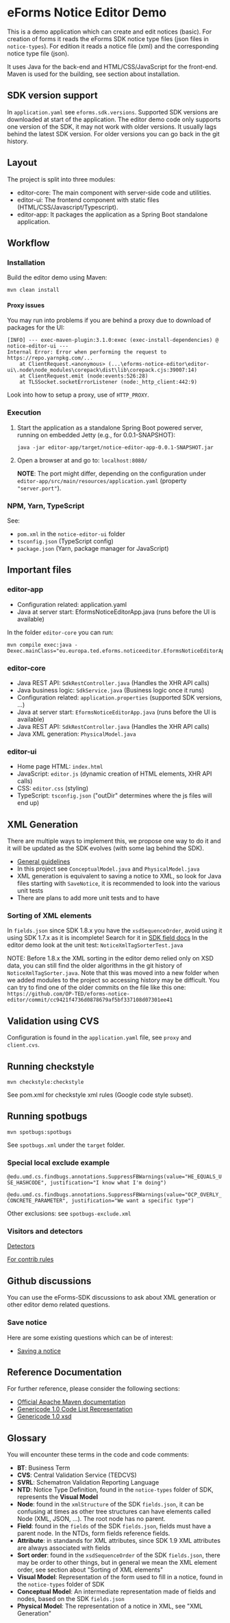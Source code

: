 # eForms Notice Editor Demo

This is a demo application which can create and edit notices (basic).
For creation of forms it reads the eForms SDK notice type files (json files in `notice-types`).
For edition it reads a notice file (xml) and the corresponding notice type file (json).

It uses Java for the back-end and HTML/CSS/JavaScript for the front-end.
Maven is used for the building, see section about installation.

## SDK version support

In `application.yaml` see `eforms.sdk.versions`.
Supported SDK versions are downloaded at start of the application.
The editor demo code only supports one version of the SDK, it may not work with older versions.
It usually lags behind the latest SDK version. For older versions you can go back in the git history.

## Layout

The project is split into three modules:

- editor-core: The main component with server-side code and utilities.
- editor-ui: The frontend component with static files (HTML/CSS/Javascript/Typescript).
- editor-app: It packages the application as a Spring Boot standalone application.

## Workflow

### Installation

Build the editor demo using Maven:

```
mvn clean install
```

#### Proxy issues

You may run into problems if you are behind a proxy due to download of packages for the UI:

```
[INFO] --- exec-maven-plugin:3.1.0:exec (exec-install-dependencies) @ notice-editor-ui ---
Internal Error: Error when performing the request to https://repo.yarnpkg.com/...
    at ClientRequest.<anonymous> (...\eforms-notice-editor\editor-ui\.node\node_modules\corepack\dist\lib\corepack.cjs:39007:14)
    at ClientRequest.emit (node:events:526:28)
    at TLSSocket.socketErrorListener (node:_http_client:442:9)
```

Look into how to setup a proxy, use of `HTTP_PROXY`.

### Execution

1. Start the application as a standalone Spring Boot powered server, running on embedded Jetty (e.g., for 0.0.1-SNAPSHOT):

   `java -jar editor-app/target/notice-editor-app-0.0.1-SNAPSHOT.jar`

2. Open a browser at and go to: `localhost:8080/`

   **NOTE**: The port might differ, depending on the configuration under `editor-app/src/main/resources/application.yaml` (property `"server.port"`).

### NPM, Yarn, TypeScript

See: 
* `pom.xml` in the `notice-editor-ui` folder
* `tsconfig.json` (TypeScript config)
* `package.json` (Yarn, package manager for JavaScript)

## Important files

### editor-app

* Configuration related: application.yaml
* Java at server start: EformsNoticeEditorApp.java (runs before the UI is available)

In the folder `editor-core` you can run:

```
mvn compile exec:java -Dexec.mainClass="eu.europa.ted.eforms.noticeeditor.EformsNoticeEditorApp"
```

### editor-core

* Java REST API: `SdkRestController.java` (Handles the XHR API calls)
* Java business logic: `SdkService.java` (Business logic once it runs)
* Configuration related: `application.properties` (supported SDK versions, ...)
* Java at server start: `EformsNoticeEditorApp.java` (runs before the UI is available)
* Java REST API: `SdkRestController.java` (Handles the XHR API calls)
* Java XML generation: `PhysicalModel.java` 

### editor-ui
* Home page HTML: `index.html`
* JavaScript: `editor.js` (dynamic creation of HTML elements, XHR API calls)
* CSS: `editor.css` (styling)
* TypeScript: `tsconfig.json` ("outDir" determines where the js files will end up)

## XML Generation

There are multiple ways to implement this, we propose one way to do it and it will be updated as the SDK evolves (with some lag behind the SDK).

* [General guidelines](https://docs.ted.europa.eu/eforms/latest/guide/xml-generation.html)
* In this project see `ConceptualModel.java` and `PhysicalModel.java`
* XML generation is equivalent to saving a notice to XML, so look for Java files starting with `SaveNotice`, it is recommended to look into the various unit tests
* There are plans to add more unit tests and to have 

### Sorting of XML elements

In `fields.json` since SDK 1.8.x you have the `xsdSequenceOrder`, avoid using it using SDK 1.7.x as it is incomplete!
Search for it in [SDK field docs](https://docs.ted.europa.eu/eforms/latest/fields/index.html#_static_properties)
In the editor demo look at the unit test: `NoticeXmlTagSorterTest.java`

NOTE: 
Before 1.8.x the XML sorting in the editor demo relied only on XSD data, you can still find the older algorithms in the git history of `NoticeXmlTagSorter.java`. Note that this was moved into a new folder when we added modules to the project so accessing history may be difficult. You can try to find one of the older commits on the file like this one:
`https://github.com/OP-TED/eforms-notice-editor/commit/cc9421f4736d0878679af5bf337108d07301ee41`

## Validation using CVS

Configuration is found in the `application.yaml` file, see `proxy` and `client.cvs`.

## Running checkstyle

```
mvn checkstyle:checkstyle
```

See pom.xml for checkstyle xml rules (Google code style subset).

## Running spotbugs

```
mvn spotbugs:spotbugs
```

See `spotbugs.xml` under the `target` folder.

### Special local exclude example

`@edu.umd.cs.findbugs.annotations.SuppressFBWarnings(value="HE_EQUALS_USE_HASHCODE", justification="I know what I'm doing")`

`@edu.umd.cs.findbugs.annotations.SuppressFBWarnings(value="OCP_OVERLY_CONCRETE_PARAMETER", justification="We want a specific type")`

Other exclusions: see `spotbugs-exclude.xml`

### Visitors and detectors

[Detectors](https://spotbugs-in-kengo-toda.readthedocs.io/en/lqc-list-detectors/detectors.html)

[For contrib rules](http://fb-contrib.sourceforge.net/bugdescriptions.html)

## Github discussions

You can use the eForms-SDK discussions to ask about XML generation or other editor demo related questions.

### Save notice

Here are some existing questions which can be of interest:

* [Saving a notice](https://github.com/OP-TED/eForms-SDK/discussions/126)

## Reference Documentation

For further reference, please consider the following sections:

* [Official Apache Maven documentation](https://maven.apache.org/guides/index.html)
* [Genericode 1.0 Code List Representation](http://docs.oasis-open.org/codelist/ns/genericode/1.0/)
* [Genericode 1.0 xsd](http://docs.oasis-open.org/codelist/genericode/xsd/genericode.xsd)

## Glossary

You will encounter these terms in the code and code comments:

* **BT**: Business Term
* **CVS**: Central Validation Service (TEDCVS)
* **SVRL**:	Schematron Validation Reporting Language
* **NTD**: Notice Type Definition, found in the `notice-types` folder of SDK, represents the **Visual Model**
* **Node**: found in the `xmlStructure` of the SDK `fields.json`, it can be confusing at times as other tree structures can have elements called Node (XML, JSON, ...). The root node has no parent.
* **Field**: found in the `fields` of the SDK `fields.json`, fields must have a parent node. In the NTDs, form fields reference fields.
* **Attribute**: in standands for XML attributes, since SDK 1.9 XML attributes are always associated with fields
* **Sort order**: found in the `xsdSequenceOrder` of the SDK `fields.json`, there may be order to other things, but in general we mean the XML element order, see section about "Sorting of XML elements"
* **Visual Model**: Representation of the form used to fill in a notice, found in the `notice-types` folder of SDK
* **Conceptual Model**: An intermediate representation made of fields and nodes, based on the SDK `fields.json`
* **Physical Model**: The representation of a notice in XML, see "XML Generation"
